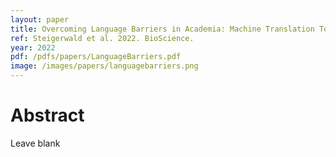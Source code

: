 ```yaml
---
layout: paper
title: Overcoming Language Barriers in Academia: Machine Translation Tools and a Vision for a Multilingual Future
ref: Steigerwald et al. 2022. BioScience.
year: 2022
pdf: /pdfs/papers/LanguageBarriers.pdf
image: /images/papers/languagebarriers.png
---
```


# Abstract

Leave blank